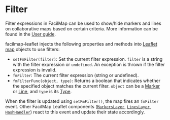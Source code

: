 # Filter

Filter expressions in FacilMap can be used to show/hide markers and lines on collaborative maps based on certain criteria. More information can be found in the [User guide](../../users/filter/).

facilmap-leaflet injects the following properties and methods into [Leaflet map](https://leafletjs.com/reference.html#map) objects to use filters:
* `setFmFilter(filter)`: Set the current filter expression. `filter` is a string with the filter expression or `undefined`. An exception is thrown if the filter expression is invalid.
* `fmFilter`: The current filter expression (string or undefined).
* `fmFilterFunc(object, type)`: Returns a boolean that indicates whether the specified object matches the current filter. `object` can be a [Marker](../client/types#marker) or [Line](../client/types#line), and `type` is its [Type](../client/types#type).

When the filter is updated using `setFmFilter()`, the map fires an `fmFilter` event. Other FacilMap Leaflet components ([`MarkersLayer`](./markers), [`LinesLayer`](./lines), [`HashHandler`](./hash)) react to this event and update their state accordingly.